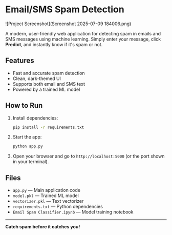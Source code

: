 # Email/SMS Spam Detection

![Project Screenshot](Screenshot 2025-07-09 184006.png)

A modern, user-friendly web application for detecting spam in emails and SMS messages using machine learning. Simply enter your message, click **Predict**, and instantly know if it's spam or not.

## Features
- Fast and accurate spam detection
- Clean, dark-themed UI
- Supports both email and SMS text
- Powered by a trained ML model

## How to Run
1. Install dependencies:
   ```bash
   pip install -r requirements.txt
   ```
2. Start the app:
   ```bash
   python app.py
   ```
3. Open your browser and go to `http://localhost:5000` (or the port shown in your terminal).

## Files
- `app.py` — Main application code
- `model.pkl` — Trained ML model
- `vectorizer.pkl` — Text vectorizer
- `requirements.txt` — Python dependencies
- `Email Spam Classifier.ipynb` — Model training notebook

---

**Catch spam before it catches you!**
